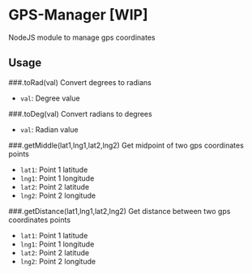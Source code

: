 # GPS-Manager [WIP]
NodeJS module to manage gps coordinates

## Usage

###.toRad(val) 
Convert degrees to radians

- `val`: Degree value  


###.toDeg(val)
Convert radians to degrees

- `val`: Radian value


###.getMiddle(lat1,lng1,lat2,lng2)
Get midpoint of two gps coordinates points

- `lat1`: Point 1 latitude
- `lng1`: Point 1 longitude
- `lat2`: Point 2 latitude
- `lng2`: Point 2 longitude 


###.getDistance(lat1,lng1,lat2,lng2)
Get distance between two gps coordinates points

- `lat1`: Point 1 latitude
- `lng1`: Point 1 longitude
- `lat2`: Point 2 latitude
- `lng2`: Point 2 longitude 
